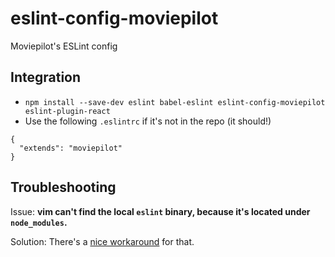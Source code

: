 # eslint-config-moviepilot
Moviepilot's ESLint config

## Integration

- `npm install --save-dev eslint babel-eslint eslint-config-moviepilot eslint-plugin-react`
- Use the following `.eslintrc` if it's not in the repo (it should!)

```
{
  "extends": "moviepilot"
}
```

## Troubleshooting

Issue: **vim can't find the local `eslint` binary, because it's located under `node_modules`.**

Solution: There's a [nice workaround](http://blog.pixelastic.com/2015/10/05/use-local-eslint-in-syntastic/) for that.
